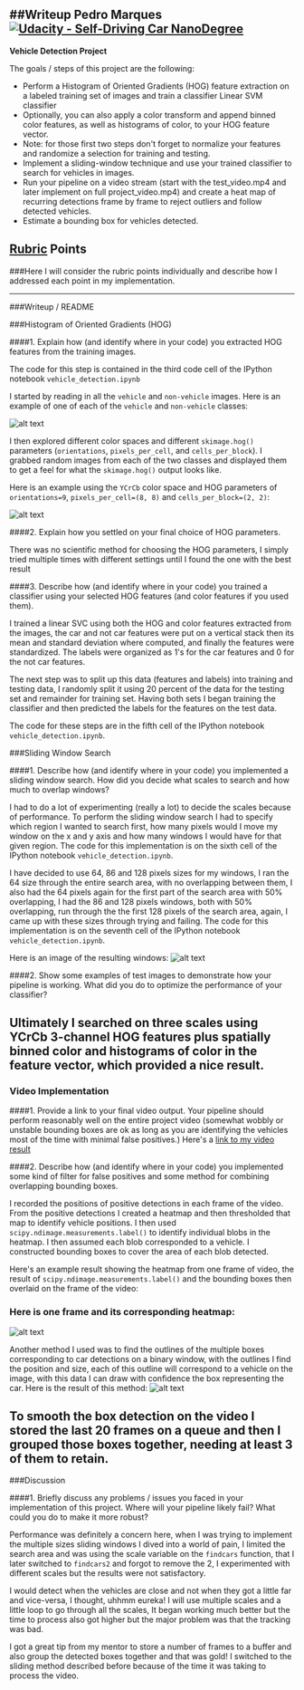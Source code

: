 ##Writeup Pedro Marques
[![Udacity - Self-Driving Car NanoDegree](https://s3.amazonaws.com/udacity-sdc/github/shield-carnd.svg)](http://www.udacity.com/drive)
---

**Vehicle Detection Project**

The goals / steps of this project are the following:

* Perform a Histogram of Oriented Gradients (HOG) feature extraction on a labeled training set of images and train a classifier Linear SVM classifier
* Optionally, you can also apply a color transform and append binned color features, as well as histograms of color, to your HOG feature vector.
* Note: for those first two steps don't forget to normalize your features and randomize a selection for training and testing.
* Implement a sliding-window technique and use your trained classifier to search for vehicles in images.
* Run your pipeline on a video stream (start with the test_video.mp4 and later implement on full project_video.mp4) and create a heat map of recurring detections frame by frame to reject outliers and follow detected vehicles.
* Estimate a bounding box for vehicles detected.

[//]: # (Image References)
[image1]: ./examples/car_not_car.png
[image2]: ./examples/HOG_example.png
[image3]: ./examples/sliding_windows.png
[image4]: ./examples/sliding_window.jpg
[image5]: ./examples/heat5.png
[image6]: ./output_images/mask_result.png
[image7]: ./examples/output_bboxes.png
[video1]: ./project.mp4

## [Rubric](https://review.udacity.com/#!/rubrics/513/view) Points
###Here I will consider the rubric points individually and describe how I addressed each point in my implementation.  

---
###Writeup / README

###Histogram of Oriented Gradients (HOG)

####1. Explain how (and identify where in your code) you extracted HOG features from the training images.

The code for this step is contained in the third code cell of the IPython notebook `vehicle_detection.ipynb`

I started by reading in all the `vehicle` and `non-vehicle` images.  Here is an example of one of each of the `vehicle` and `non-vehicle` classes:

![alt text][image1]

I then explored different color spaces and different `skimage.hog()` parameters (`orientations`, `pixels_per_cell`, and `cells_per_block`).  I grabbed random images from each of the two classes and displayed them to get a feel for what the `skimage.hog()` output looks like.

Here is an example using the `YCrCb` color space and HOG parameters of `orientations=9`, `pixels_per_cell=(8, 8)` and `cells_per_block=(2, 2)`:


![alt text][image2]

####2. Explain how you settled on your final choice of HOG parameters.

There was no scientific method for choosing the HOG parameters, I simply tried multiple times with different settings until I found the one with the best result

####3. Describe how (and identify where in your code) you trained a classifier using your selected HOG features (and color features if you used them).

I trained a linear SVC using both the HOG and color features extracted  from the images, the car and not car features were put on a vertical stack then its mean and standard deviation where computed, and finally the features were standardized. The labels were organized as 1's for the car features and 0 for the not car features.

The next step was to split up this data (features and labels) into training and testing data, I randomly split it using 20 percent of the data for the testing set and remainder for training set. Having both sets I began training the classifier and then predicted the labels for the features on the test data.

The code for these steps are in the fifth cell of the IPython notebook `vehicle_detection.ipynb`.

###Sliding Window Search

####1. Describe how (and identify where in your code) you implemented a sliding window search.  How did you decide what scales to search and how much to overlap windows?

I had to do a lot of experimenting (really a lot) to decide the scales because of performance. To perform the sliding window search I had to specify which region I wanted to search first, how many pixels would I move my window on the x and y axis and how many windows I would have for that given region. The code for this implementation is on the sixth cell of the IPython notebook `vehicle_detection.ipynb`.

I have decided to use 64, 86 and 128 pixels sizes for my windows, I ran the 64 size through the entire search area, with no overlapping between them, I also had the 64 pixels again for the first part of the search area with 50% overlapping, I had the 86 and 128 pixels windows, both with 50% overlapping, run through the the first 128 pixels of the search area, again, I came up with these sizes through trying and failing. The code for this implementation is on the seventh cell of the IPython notebook `vehicle_detection.ipynb`.

Here is an image of the resulting windows:
![alt text][image3]

####2. Show some examples of test images to demonstrate how your pipeline is working.  What did you do to optimize the performance of your classifier?

Ultimately I searched on three scales using YCrCb 3-channel HOG features plus spatially binned color and histograms of color in the feature vector, which provided a nice result.
---

### Video Implementation

####1. Provide a link to your final video output.  Your pipeline should perform reasonably well on the entire project video (somewhat wobbly or unstable bounding boxes are ok as long as you are identifying the vehicles most of the time with minimal false positives.)
Here's a [link to my video result](video1)


####2. Describe how (and identify where in your code) you implemented some kind of filter for false positives and some method for combining overlapping bounding boxes.

I recorded the positions of positive detections in each frame of the video.  From the positive detections I created a heatmap and then thresholded that map to identify vehicle positions. I then used `scipy.ndimage.measurements.label()` to identify individual blobs in the heatmap. I then assumed each blob corresponded to a vehicle.  I constructed bounding boxes to cover the area of each blob detected.  

Here's an example result showing the heatmap from one frame of video, the result of `scipy.ndimage.measurements.label()` and the bounding boxes then overlaid on the frame of the video:

### Here is one frame and its corresponding heatmap:

![alt text][image5]

Another method I used was to find the outlines of the multiple boxes corresponding to car detections on a binary window, with the outlines I find the position and size, each of this outline will correspond to a vehicle on the image, with this data I can draw with confidence the box representing the car. Here is the result of this method:
![alt text][image6]

To smooth the box detection on the video I stored the last 20 frames on a queue and then I grouped those boxes together, needing at least 3 of them to retain.   
---

###Discussion

####1. Briefly discuss any problems / issues you faced in your implementation of this project.  Where will your pipeline likely fail?  What could you do to make it more robust?

Performance was definitely a concern here, when I was trying to implement the multiple sizes sliding windows I dived into a world of pain, I limited the search area and was using the scale variable on the `findcars` function, that I later switched to `findcars2` and forgot to remove the 2, I experimented with different scales but the results were not satisfactory.

I would detect when the vehicles are close and not when they got a little far and vice-versa, I thought, uhhmm eureka! I will use multiple scales and a little loop to go through all the scales, It began working much better but the time to process also got higher but the major problem was that the tracking was bad.

I got a great tip from my mentor to store a number of frames to a buffer and also group the detected boxes together and that was gold! I switched to the sliding method described before because of the time it was taking to process the video.
